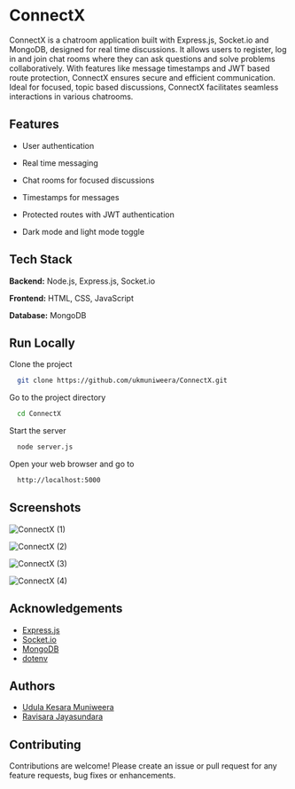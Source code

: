 
# ConnectX


ConnectX is a chatroom application built with Express.js, Socket.io and MongoDB, designed for real time discussions. It allows users to register, log in and join chat rooms where they can ask questions and solve problems collaboratively. With features like message timestamps and JWT based route protection, ConnectX ensures secure and efficient communication. Ideal for focused, topic based discussions, ConnectX facilitates seamless interactions in various chatrooms.

## Features

- User authentication

- Real time messaging

- Chat rooms for focused discussions

- Timestamps for messages

- Protected routes with JWT authentication

- Dark mode and light mode toggle
## Tech Stack

**Backend:** Node.js, Express.js, Socket.io

**Frontend:** HTML, CSS, JavaScript

**Database:** MongoDB


## Run Locally

Clone the project

```bash
  git clone https://github.com/ukmuniweera/ConnectX.git
```

Go to the project directory

```bash
  cd ConnectX
```

Start the server

```bash
  node server.js
```

Open your web browser and go to

```bash
  http://localhost:5000
```




## Screenshots

![ConnectX (1)](https://github.com/ukmuniweera/ConnectX/assets/153984452/c9d0e704-b83f-49f1-84b2-aa69e049fe3b)

![ConnectX (2)](https://github.com/ukmuniweera/ConnectX/assets/153984452/3b94e7a3-2262-48be-b0e1-3f5eec8cdd5c)

![ConnectX (3)](https://github.com/ukmuniweera/ConnectX/assets/153984452/c57ef61e-6615-4176-8920-5239b57172b2)

![ConnectX (4)](https://github.com/ukmuniweera/ConnectX/assets/153984452/4a41a4d0-fa76-4182-beba-e399acf8a40b)

## Acknowledgements

- [Express.js](https://expressjs.com/)
- [Socket.io](https://socket.io/)
- [MongoDB](https://www.mongodb.com/)
- [dotenv](https://www.npmjs.com/package/dotenv)
## Authors

- [Udula Kesara Muniweera](https://www.github.com/ukmuniweera)
- [Ravisara Jayasundara](https://www.github.com/RavisaraJayasundara)


## Contributing

Contributions are welcome! Please create an issue or pull request for any feature requests, bug fixes or enhancements.
